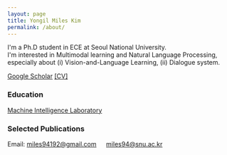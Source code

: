 ```yaml
---
layout: page
title: Yongil Miles Kim
permalink: /about/
---
```


I'm a Ph.D student in ECE at Seoul National University.  
I'm interested in Multimodal learning and Natural Language Processing, especially about (i) Vision-and-Language Learning, (ii) Dialogue system.

[Google Scholar](https://scholar.google.com/citations?hl=en&user=QXZ2GEAAAAAJ)
[[CV]](https://github.com/yong1-kim/yong1-kim.github.io/blob/master/_data/CV_yongil_kim.pdf?raw=True)

### Education

[Machine Intelligence Laboratory](http://milab.snu.ac.kr)

### Selected Publications

Email: miles94192@gmail.com &emsp; miles94@snu.ac.kr
